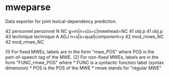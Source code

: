 # mweparse
Data exporter for joint lexical-dependency prediction.

42	personnel	personnel	N	NC	g=m|n=s|s=c|mwehead=NC	41	obj.p	41	obj.p
43	technique	technique	A	ADJ	n=s|s=qual|component=y	42	mod_rmwe_NC	42	mod_rmwe_NC

(1) For fixed MWEs, labels are in the form "mwe_POS" where POS is the part-of-speech tag of the MWE.
 (2) For non-fixed MWEs, labels are in the form "FUNC_rmwe_POS" where 
        * FUNC is a syntactic function label (syntax dimension)
        * POS is the POS of the MWE
        * rmwe stands for "regular MWE" 

